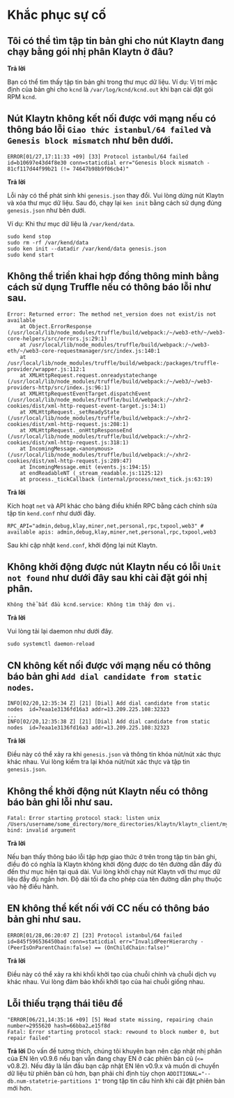 # Khắc phục sự cố

## Tôi có thể tìm tập tin bản ghi cho nút Klaytn đang chạy bằng gói nhị phân Klaytn ở đâu? <a id="where-can-i-find-a-log-file-for-the-running-klaytn-node-using-the-klaytn-binary"></a>

**Trả lời**

Bạn có thể tìm thấy tập tin bản ghi trong thư mục dữ liệu. Ví dụ: Vị trí mặc định của bản ghi cho `kcnd` là `/var/log/kcnd/kcnd.out` khi bạn cài đặt gói RPM `kcnd`.

## Nút Klaytn không kết nối được với mạng nếu có thông báo lỗi `Giao thức istanbul/64 failed` và `Genesis block mismatch` như bên dưới. <a id="klaytn-node-can-not-connect-to-network-with-protocol-istanbul-64-failed-and-gene"></a>

```
ERROR[01/27,17:11:33 +09] [33] Protocol istanbul/64 failed               id=b10697e43d4f8e30 conn=staticdial err="Genesis block mismatch - 81cf117d44f99b21 (!= 74647b98b9f06cb4)"
```

**Trả lời**

Lỗi này có thể phát sinh khi `genesis.json` thay đổi. Vui lòng dừng nút Klaytn và xóa thư mục dữ liệu. Sau đó, chạy lại `ken init` bằng cách sử dụng đúng `genesis.json` như bên dưới.

Ví dụ: Khi thư mục dữ liệu là `/var/kend/data`.
```
sudo kend stop
sudo rm -rf /var/kend/data
sudo ken init --datadir /var/kend/data genesis.json
sudo kend start
```


## Không thể triển khai hợp đồng thông minh bằng cách sử dụng Truffle nếu có thông báo lỗi như sau. <a id="can-t-deploy-smart-contract-using-truffle-with-following-error-message"></a>

```
Error: Returned error: The method net_version does not exist/is not available
    at Object.ErrorResponse (/usr/local/lib/node_modules/truffle/build/webpack:/~/web3-eth/~/web3-core-helpers/src/errors.js:29:1)
    at /usr/local/lib/node_modules/truffle/build/webpack:/~/web3-eth/~/web3-core-requestmanager/src/index.js:140:1
    at /usr/local/lib/node_modules/truffle/build/webpack:/packages/truffle-provider/wrapper.js:112:1
    at XMLHttpRequest.request.onreadystatechange (/usr/local/lib/node_modules/truffle/build/webpack:/~/web3/~/web3-providers-http/src/index.js:96:1)
    at XMLHttpRequestEventTarget.dispatchEvent (/usr/local/lib/node_modules/truffle/build/webpack:/~/xhr2-cookies/dist/xml-http-request-event-target.js:34:1)
    at XMLHttpRequest._setReadyState (/usr/local/lib/node_modules/truffle/build/webpack:/~/xhr2-cookies/dist/xml-http-request.js:208:1)
    at XMLHttpRequest._onHttpResponseEnd (/usr/local/lib/node_modules/truffle/build/webpack:/~/xhr2-cookies/dist/xml-http-request.js:318:1)
    at IncomingMessage.<anonymous> (/usr/local/lib/node_modules/truffle/build/webpack:/~/xhr2-cookies/dist/xml-http-request.js:289:47)
    at IncomingMessage.emit (events.js:194:15)
    at endReadableNT (_stream_readable.js:1125:12)
    at process._tickCallback (internal/process/next_tick.js:63:19)
```

**Trả lời**

Kích hoạt `net` và API khác cho bảng điều khiển RPC bằng cách chỉnh sửa tập tin `kend.conf` như dưới đây.

```
RPC_API="admin,debug,klay,miner,net,personal,rpc,txpool,web3" # available apis: admin,debug,klay,miner,net,personal,rpc,txpool,web3
```
Sau khi cập nhật `kend.conf`, khởi động lại nút Klaytn.


## Không khởi động được nút Klaytn nếu có lỗi `Unit not found` như dưới đây sau khi cài đặt gói nhị phân. <a id="can-t-start-klaytn-node-with-unit-not-found-error-as-below-after-installing-bina"></a>

```
Không thể bắt đầu kcnd.service: Không tìm thấy đơn vị.
```

**Trả lời**

Vui lòng tải lại daemon như dưới đây.

```
sudo systemctl daemon-reload
```

## CN không kết nối được với mạng nếu có thông báo bản ghi `Add dial candidate from static nodes`. <a id="cn-can-t-connect-to-network-with-add-dial-candidate-from-static-nodes-log-messag"></a>

```
INFO[02/20,12:35:34 Z] [21] [Dial] Add dial candidate from static nodes  id=7eaa1e3136fd16a3 addr=13.209.225.108:32323
...
INFO[02/20,12:35:38 Z] [21] [Dial] Add dial candidate from static nodes  id=7eaa1e3136fd16a3 addr=13.209.225.108:32323
```

**Trả lời**

Điều này có thể xảy ra khi `genesis.json` và thông tin khóa nút/nút xác thực khác nhau. Vui lòng kiểm tra lại khóa nút/nút xác thực và tập tin `genesis.json`.

## Không thể khởi động nút Klaytn nếu có thông báo bản ghi lỗi như sau. <a id="klaytn-node-can-t-start-with-following-error-log-message"></a>

```
Fatal: Error starting protocol stack: listen unix /Users/username/some_directory/more_directories/klaytn/klaytn_client/my_test_klaytn/data/dd/klay.ipc: bind: invalid argument
```

**Trả lời**

Nếu bạn thấy thông báo lỗi tập hợp giao thức ở trên trong tập tin bản ghi, điều đó có nghĩa là Klaytn không khởi động được do tên đường dẫn đầy đủ đến thư mục hiện tại quá dài. Vui lòng khởi chạy nút Klaytn với thư mục dữ liệu đầy đủ ngắn hơn. Độ dài tối đa cho phép của tên đường dẫn phụ thuộc vào hệ điều hành.


## EN không thể kết nối với CC nếu có thông báo bản ghi như sau. <a id="en-can-t-connect-to-cc-with-following-log-message"></a>

```
ERROR[01/28,06:20:07 Z] [23] Protocol istanbul/64 failed id=845f596536450bad conn=staticdial err="InvalidPeerHierarchy - (PeerIsOnParentChain:false) == (OnChildChain:false)"
```

**Trả lời**

Điều này có thể xảy ra khi khối khởi tạo của chuỗi chính và chuỗi dịch vụ khác nhau. Vui lòng đảm bảo khối khởi tạo của hai chuỗi giống nhau.

## Lỗi thiếu trạng thái tiêu đề <a id="head-state-missing-error"></a>

```
"ERROR[06/21,14:35:16 +09] [5] Head state missing, repairing chain       number=2955620 hash=66bba2…e15f8d
Fatal: Error starting protocol stack: rewound to block number 0, but repair failed"
```

**Trả lời** Do vấn đề tương thích, chúng tôi khuyên bạn nên cập nhật nhị phân của EN lên v0.9.6 nếu bạn vẫn đang chạy EN ở các phiên bản cũ (`<=` v0.8.2). Nếu đây là lần đầu bạn cập nhật EN lên v0.9.x và muốn di chuyển dữ liệu từ phiên bản cũ hơn, bạn phải chỉ định tùy chọn `ADDITIONAL="--db.num-statetrie-partitions 1"` trong tập tin cấu hình khi cài đặt phiên bản mới hơn.
